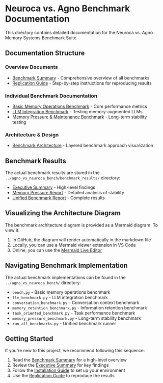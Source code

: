 # Neuroca vs. Agno Benchmark Documentation

This directory contains detailed documentation for the Neuroca vs. Agno Memory Systems Benchmark Suite.

## Documentation Structure

### Overview Documents
- [Benchmark Summary](BenchmarkSummary.md) - Comprehensive overview of all benchmarks
- [Replication Guide](REPLICATION.md) - Step-by-step instructions for reproducing results

### Individual Benchmark Documentation
- [Basic Memory Operations Benchmark](BasicMemoryBenchmark.md) - Core performance metrics
- [LLM Integration Benchmark](LLMBenchmark.md) - Testing memory-augmented LLMs
- [Memory Pressure & Maintenance Benchmark](MemoryPressureBenchmark.md) - Long-term stability testing

### Architecture & Design
- [Benchmark Architecture](images/benchmark_architecture.md) - Layered benchmark approach visualization

## Benchmark Results

The actual benchmark results are stored in the `../agno_vs_neuroca_bench/benchmark_results/` directory:

- [Executive Summary](../agno_vs_neuroca_bench/benchmark_results/executive_summary.md) - High-level findings
- [Memory Pressure Report](../agno_vs_neuroca_bench/benchmark_results/memory_pressure_report.md) - Detailed analysis of stability
- [Unified Benchmark Report](../agno_vs_neuroca_bench/benchmark_results/unified_benchmark_report.md) - Complete results

## Visualizing the Architecture Diagram

The benchmark architecture diagram is provided as a Mermaid diagram. To view it:

1. In GitHub, the diagram will render automatically in the markdown file
2. Locally, you can use a Mermaid viewer extension in VS Code
3. Online, you can use the [Mermaid Live Editor](https://mermaid-js.github.io/mermaid-live-editor/)

## Navigating Benchmark Implementation

The actual benchmark implementations can be found in the `../agno_vs_neuroca_bench/` directory:

- `bench.py` - Basic memory operations benchmark
- `llm_benchmark.py` - LLM integration benchmark 
- `conversation_benchmark.py` - Conversation context benchmark
- `memory_retention_benchmark.py` - Information retention benchmark
- `task_oriented_benchmark.py` - Task performance benchmark
- `memory_pressure_benchmark.py` - Long-term stability benchmark
- `run_all_benchmarks.py` - Unified benchmark runner

## Getting Started

If you're new to this project, we recommend following this sequence:

1. Read the [Benchmark Summary](BenchmarkSummary.md) for a high-level overview
2. Review the [Executive Summary](../agno_vs_neuroca_bench/benchmark_results/executive_summary.md) for key findings
3. Follow the [Installation Guide](../INSTALLATION.md) to set up your environment
4. Use the [Replication Guide](REPLICATION.md) to reproduce the results
